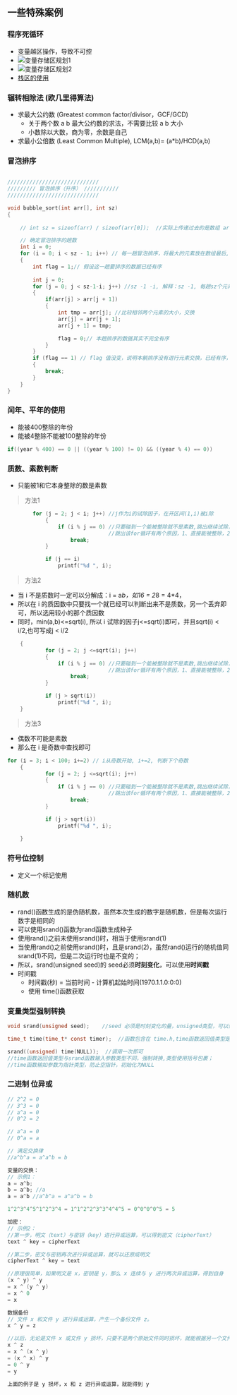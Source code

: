 ## 一些特殊案例

### 程序死循环
- 变量越区操作，导致不可控
- ![变量存储区规划1](../Storage&Variable/stack.png)
- ![变量存储区规划2](../Storage&Variable/stack0.png)
- [栈区的使用](../Storage&Variable/storage&variable.md/#栈区的使用)

### 辗转相除法 (欧几里得算法)
- 求最大公约数 (Greatest common factor/divisor，GCF/GCD)
  - 关于两个数 a b 最大公约数的求法，不需要比较 a b 大小
  - 小数除以大数，商为零，余数是自己
- 求最小公倍数 (Least Common Multiple), LCM(a,b)= (a*b)/HCD(a,b)

### 冒泡排序
```C

/////////////////////////////
///////// 冒泡排序（升序） ///////////
/////////////////////////////

void bubble_sort(int arr[], int sz)
{
	
    // int sz = sizeof(arr) / sizeof(arr[0]);  //实际上传递过去的是数组 arr 首元素的地址 &arr [0], 则sz在sizeof函数的作用下sz=4Byte/4Byte

    // 确定冒泡排序的趟数
 	int i = 0;
	for (i = 0; i < sz - 1; i++) // 每一趟冒泡排序，将最大的元素放在数组最后, 只需操作 sz-1 躺将 sz-1 个元素放到最后即可，最后一个元素自动归位。
	{
		int flag = 1;// 假设这一趟要排序的数据已经有序
	
		int j = 0;
    	for (j = 0; j < sz-1-i; j++) //sz -1 -i, 解释：sz -1, 每趟sz个元素，只需比较sz -1次；-i (-0)表示去掉第 i+1（1） 躺已经完成的 i+1（1） 个升序的最大值，它们已经排放在最后了，不需要排序；i = 0，第一趟需要交换 sz-1 次；
		{
			if(arr[j] > arr[j + 1])
			{
				int tmp = arr[j]; //比较相邻两个元素的大小，交换
				arr[j] = arr[j + 1];
				arr[j + 1] = tmp;

			    flag = 0;// 本趟排序的数据其实不完全有序
			}
		}
		if (flag == 1) // flag 值没变，说明本躺排序没有进行元素交换，已经有序，跳出排序
		{
			break;  
		}
	}
}

```

### 闰年、平年的使用
- 能被400整除的年份
- 能被4整除不能被100整除的年份
```C
if((year % 400) == 0 || ((year % 100) != 0) && ((year % 4) == 0))
```
### 质数、素数判断
- 只能被1和它本身整除的数是素数
> 方法1
```C
        for (j = 2; j < i; j++) //j作为i的试除因子，在开区间(1,i)被i除
			{
				if (i % j == 0) //只要碰到一个能被整除就不是素数,跳出继续试除，
                                //跳出该for循环有两个原因，1、直接能被整除，2、j>=i
					break;
			}

			if (j == i)
				printf("%d ", i);
```

> 方法2
- 当 i 不是质数时一定可以分解成：i = a*b，如16 = 2*8 = 4*4，
- 所以在 i 的质因数中只要找一个就已经可以判断出来不是质数，另一个丢弃即可，所以选用较小的那个质因数
- 同时，min(a,b)<=sqrt(i), 所以 i 试除的因子j<=sqrt(i)即可，并且sqrt(i) < i/2,也可写成j < i/2

```C
    {
			for (j = 2; j <=sqrt(i); j++)
			{
				if (i % j == 0) //只要碰到一个能被整除就不是素数,跳出继续试除，
                                //跳出该for循环有两个原因，1、直接能被整除，2、j>=i
					break;
			}

			if (j > sqrt(i))
				printf("%d ", i);
	}
```
> 方法3
- 偶数不可能是素数
- 那么在 i 是奇数中查找即可
```C
for (i = 3; i < 100; i+=2) // i从奇数开始, i+=2, 判断下个奇数
	{
			for (j = 2; j <=sqrt(i); j++)
			{
				if (i % j == 0) //只要碰到一个能被整除就不是素数,跳出继续试除，
                                //跳出该for循环有两个原因，1、直接能被整除，2、j>=i
					break;
			}

			if (j > sqrt(i))
				printf("%d ", i);
			
	}
```

### 符号位控制
- 定义一个标记使用


### 随机数
- rand()函数生成的是伪随机数，虽然本次生成的数字是随机数，但是每次运行数字是相同的
- 可以使用srand()函数为rand函数生成种子
- 使用rand()之前未使用srand()时，相当于使用srand(1)
- 当使用rand()之前使用srand()时，且是srand(2)，虽然rand()运行的随机值同srand(1)不同，但是二次运行时也是不变的；
- 所以，srand(unsigned seed)的 seed必须**时刻变化**，可以使用**时间戳**
- 时间戳
  - 时间戳(秒) = 当前时间 - 计算机起始时间(1970.1.1.0:0:0)
  - 使用 time()函数获取


### 变量类型强制转换
```C
void srand(unsigned seed);    //seed 必须是时刻变化的量，unsigned类型，可以使用时间戳代替，使用time函数获取时间戳

time_t time(time_t* const timer);  //函数包含在 time.h,time函数返回值类型是time_t，右键查看定义，time_t类型是使用typedef 重命名的long型

srand((unsigned) time(NULL));  //调用一次即可
//time函数返回值类型与srand函数输入参数类型不同，强制转换,类型使用括号包裹；
//time函数输如参数为指针类型，防止空指针，初始化为NULL
```

### 二进制 位异或
```C
// 2^2 = 0
// 3^3 = 0
// a^a = 0
// 0^2 = 2

// a^a = 0
// 0^a = a

// 满足交换律
//a^b^a = a^a^b = b

变量的交换：
// 示例1：
a = a^b;
b = a^b; //a
a = a^b //a^b^a = a^a^b = b

1^2^3^4^5^1^2^3^4 = 1^1^2^2^3^3^4^4^5 = 0^0^0^0^5 = 5

加密：
// 示例2：
//第一步，明文（text）与密钥（key）进行异或运算，可以得到密文（cipherText）
text ^ key = cipherText

//第二步，密文与密钥再次进行异或运算，就可以还原成明文
cipherText ^ key = text

//原理很简单，如果明文是 x，密钥是 y，那么 x 连续与 y 进行两次异或运算，得到自身
(x ^ y) ^ y
= x ^ (y ^ y)
= x ^ 0
= x

数据备份
// 文件 x 和文件 y 进行异或运算，产生一个备份文件 z。
x ^ y = z

//以后，无论是文件 x 或文件 y 损坏，只要不是两个原始文件同时损坏，就能根据另一个文件和备份文件，进行还原。
x ^ z
= x ^ (x ^ y) 
= (x ^ x) ^ y
= 0 ^ y
= y

上面的例子是 y 损坏，x 和 z 进行异或运算，就能得到 y

```
